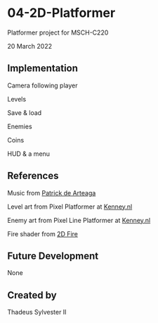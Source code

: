 # 04-2D-Platformer

Platformer project for MSCH-C220

20 March 2022

## Implementation

Camera following player

Levels

Save & load

Enemies

Coins

HUD & a menu

## References

Music from [Patrick de Arteaga](https://patrickdearteaga.com)

Level art from Pixel Platformer at [Kenney.nl](https://kenney.nl/assets/pixel-platformer)

Enemy art from Pixel Line Platformer at [Kenney.nl](https://kenney.nl/assets/pixel-line-platformer)

Fire shader from [2D Fire](https://godotshaders.com/shader/2d-fire/)

## Future Development

None

## Created by

Thadeus Sylvester II
